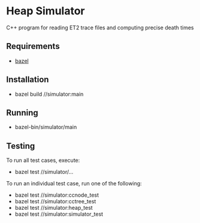 # Heap Simulator
C++ program for reading ET2 trace files and computing precise death times

## Requirements
* [bazel](https://docs.bazel.build/versions/master/install.html)

## Installation
* bazel build //simulator:main

## Running
* bazel-bin/simulator/main

## Testing
To run all test cases, execute:
* bazel test //simulator/...

To run an individual test case, run one of the following:

* bazel test //simulator:ccnode_test
* bazel test //simulator:cctree_test
* bazel test //simulator:heap_test
* bazel test //simulator:simulator_test

